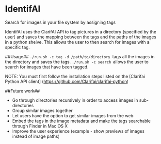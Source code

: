 # IdentifAI
Search for images  in your file system by assigning tags

IdentifAI uses the ClarifAI API to tag pictures in a directory (specified by the user) and saves the mapping between the tags and the paths of the images in a python shelve. This allows the user to then search for images with a specific tag.

##Usage##
```./run.sh -c tag -d /path/to/directory ```tags all the images in the directory and saves the tags. 
 ```./run.sh -c search ```allows the user to search for images that have been tagged.

NOTE: You must first follow the installation steps listed on the [Clarifai Python API client] (https://github.com/Clarifai/clarifai-python)

##Future work##
- Go through directories recursively in order to access images in sub-directories
- Group similar images together
- Let users have the option to get similar images from the web
- Embed the tags in the image metadata and make the tags searchable through Finder in Mac OS X
- Improve the user experience (example - show previews of images instead of image paths)
